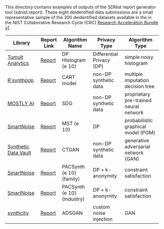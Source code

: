 This directory contains examples of outputs of the SDNist report generator tool (sdnist.report).  These eight deidentified data submissions are a small representative sample of the 300 deidentified datasets available in the in the NIST Collaborative Research Cycle (CRC) [Research Acceleration Bundle v1](https://github.com/usnistgov/privacy_collaborative_research_cycle/).


Library | Report Link | Algorithm Name | Privacy Type | Algorithm Type |
------- | ----------- | -------------- | ------------ | -------------- |	
[Tumult Analytics](https://docs.tmlt.dev/analytics/latest/) 			  | [Report](https://htmlpreview.github.io/?https://github.com/usnistgov/SDNist/blob/main/sdnist/report/sample-reports/report_dphist_e_10_cf8_na2019_06-19-2023T20.33.47/report.html) | DP Histogram (e 10) | Differential Privacy (DP) | simple noisy histogram |
[R synthpop](https://cran.r-project.org/web/packages/synthpop/index.html) | [Report](https://htmlpreview.github.io/?https://github.com/usnistgov/SDNist/blob/main/sdnist/report/sample-reports/report_cart_cf21_na2019_06-19-2023T20.33.47/report.html) | CART model | non-DP synthetic data | multiple imputation decision tree |
[MOSTLY AI](https://mostly.ai/synthetic-data) 						  | [Report](https://htmlpreview.github.io/?https://github.com/usnistgov/SDNist/blob/main/sdnist/report/sample-reports/report_mostlyai_sd_platform_MichaelPlatzer_2_na2019_06-19-2023T20.33.47/report.html) | SDG | non-DP synthetic data | proprietary pre-trained neural network |
[SmartNoise](https://github.com/opendp/smartnoise-sdk/tree/main/synth)    | [Report](https://htmlpreview.github.io/?https://github.com/usnistgov/SDNist/blob/main/sdnist/report/sample-reports/report_mst_e10_demographic_focused_na2019_06-19-2023T20.33.47/report.html) | MST (e 10) | DP | probabilistic graphical model (PGM) |
[Synthetic Data Vault](https://github.com/sdv-dev/CTGAN) 								  | [Report](https://htmlpreview.github.io/?https://github.com/usnistgov/SDNist/blob/main/sdnist/report/sample-reports/report_sdv_ctgan_epochs500_SlokomManel_1_na2019_06-19-2023T20.33.47/report.html) | CTGAN  | non-DP synthetic data |  generative adversarial network (GAN) |
[SmartNoise](https://github.com/opendp/smartnoise-sdk/tree/main/synth)    | [Report](https://htmlpreview.github.io/?https://github.com/usnistgov/SDNist/blob/main/sdnist/report/sample-reports/report_pac_synth_e_10_family_focused_na2019_06-19-2023T20.33.47/report.html) | PACSynth (e 10) (family) | DP + k-anonymity | constraint satisfaction |
[SmartNoise](https://github.com/opendp/smartnoise-sdk/tree/main/synth)    | [Report](https://htmlpreview.github.io/?https://github.com/usnistgov/SDNist/blob/main/sdnist/report/sample-reports/report_pac_synth_e_10_industry_focused_na2019_06-19-2023T20.33.47/report.html) | PACSynth (e 10) (industry) | DP + k-anonymity | constraint satisfaction |
[synthcity](https://github.com/vanderschaarlab/synthcity)                | [Report](https://htmlpreview.github.io/?https://github.com/usnistgov/SDNist/blob/main/sdnist/report/sample-reports/report_adsgan_ZhaozhiQian_1_na2019_06-19-2023T20.33.47/report.html) | ADSGAN | custom noise injection | GAN | 